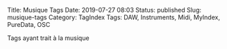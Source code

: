 Title: Musique Tags
Date: 2019-07-27 08:03
Status: published
Slug: musique-tags
Category: TagIndex
Tags: DAW, Instruments, Midi, MyIndex, PureData, OSC

Tags ayant trait à la musique
